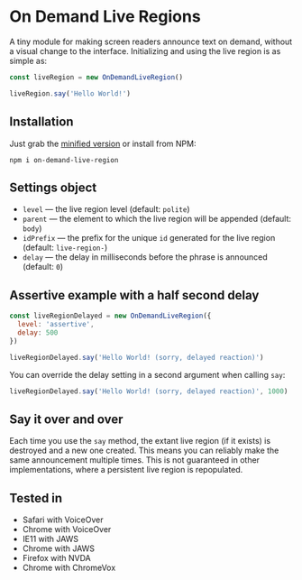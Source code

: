 # On Demand Live Regions

A tiny module for making screen readers announce text on demand, without a visual change to the interface. Initializing and using the live region is as simple as:

```js
const liveRegion = new OnDemandLiveRegion()

liveRegion.say('Hello World!')
```

## Installation

Just grab the [minified version](on-demand-live-region.min.js) or install from NPM:

```
npm i on-demand-live-region
```

## Settings object

* `level` — the live region level (default: `polite`)
* `parent` — the element to which the live region will be appended (default: `body`)
* `idPrefix` — the prefix for the unique `id` generated for the live region (default: `live-region-`)
* `delay` — the delay in milliseconds before the phrase is announced (default: `0`)

## Assertive example with a half second delay

```js
const liveRegionDelayed = new OnDemandLiveRegion({
  level: 'assertive',
  delay: 500
})

liveRegionDelayed.say('Hello World! (sorry, delayed reaction)')
```

You can override the delay setting in a second argument when calling `say`:

```js
liveRegionDelayed.say('Hello World! (sorry, delayed reaction)', 1000)
```

## Say it over and over

Each time you use the `say` method, the extant live region (if it exists) is destroyed and a new one created. This means you can reliably make the same announcement multiple times. This is not guaranteed in other implementations, where a persistent live region is repopulated.

## Tested in

* Safari with VoiceOver
* Chrome with VoiceOver
* IE11 with JAWS
* Chrome with JAWS
* Firefox with NVDA
* Chrome with ChromeVox
